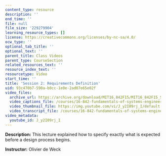```yaml
---
content_type: resource
description: ''
end_time: ''
file: null
file_size: '229279904'
learning_resource_types: []
license: https://creativecommons.org/licenses/by-nc-sa/4.0/
ocw_type: ''
optional_tab_title: ''
optional_text: ''
parent_title: Class Videos
parent_type: CourseSection
related_resources_text: ''
resource_index_text: ''
resourcetype: Video
start_time: ''
title: 'Session 2: Requirements Definition'
uid: 93c470b7-590a-b0cc-1e0e-2ad07e65e02f
video_files:
  archive_url: https://archive.org/download/MIT16.842F15/MIT16_842F15_S02_SPOC_300k.mp4
  video_captions_file: /courses/16-842-fundamentals-of-systems-engineering-fall-2015/80104038c1975a3cbe00823406f9c6f1_J_y2I09rj_I.vtt
  video_thumbnail_file: https://img.youtube.com/vi/J_y2I09rj_I/default.jpg
  video_transcript_file: /courses/16-842-fundamentals-of-systems-engineering-fall-2015/41de4134b97908d36729d2afc23f91f8_J_y2I09rj_I.pdf
video_metadata:
  youtube_id: J_y2I09rj_I
---
```


**Description:** This lecture explained how to specify exactly what is expected before a design process begins.

**Instructor:** Olivier de Weck

